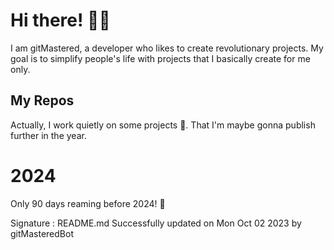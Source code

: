 
# Hi there! 🙋‍♂️
I am gitMastered, a developer who likes to create revolutionary projects.
My goal is to simplify people's life with projects that I basically create for me only.

## My Repos
Actually, I work quietly on some projects 👀. That I'm maybe gonna publish further in the year.

# 2024
Only 90 days reaming before 2024! 🙌

Signature : README.md Successfully updated on Mon Oct 02 2023 by gitMasteredBot

